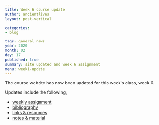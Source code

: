 ```yaml
---
title: Week 6 course update
author: ancientlives
layout: post-vertical

categories:
- blog

tags: general news
year: 2020
month: 02
day: 17
published: true
summary: site updated and week 6 assignment
menu: week1-update
---
```


The course website has now been updated for this week's class, week 6.

Updates include the following,

* [weekly assignment](/weekly_assignment)
* [bibliography](/bibliography)
* [links & resources](/links)
* [notes & material](/notes)
